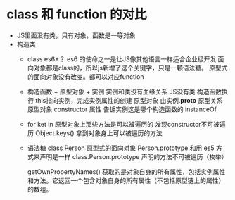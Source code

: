 # class 和 function 的对比
- JS里面没有类，只有对象，函数是一等对象
- 构造类
    - class es6+？
        es6 的使命之一是让JS像其他语言一样适合企业级开发 面向对象都是class的，所以js新增了这个关键字，只是一颗语法糖。 原型式的面向对象没有改变。都可以对应function
    - 构造函数 + 原型对象 + 实例
        实例和类没有血缘关系   JS没有类
        构造函数执行  this指向实例，完成实例属性的创建
        原型对象 由实例.__proto__  原型关系
        原型对象 constructor 属性 告诉实例这是哪个构造函数的 instanceOf 


    - for ket in 原型对象上那些方法是可以被遍历的
        发现constructor不可被遍历
        Object.keys()  拿到对象身上可以被遍历的方法

    - 语法糖
        class Person    原型式的面向对象
        Person.prototype 和用 es5 方式来声明是一样
        class.Person.prototype 声明的方法不可被遍历（枚举）


        getOwnPropertyNames() 获取的是对象自身的所有属性，包括实例属性和方法。它返回一个包含对象自身的所有属性（不包括原型链上的属性）的数组。

